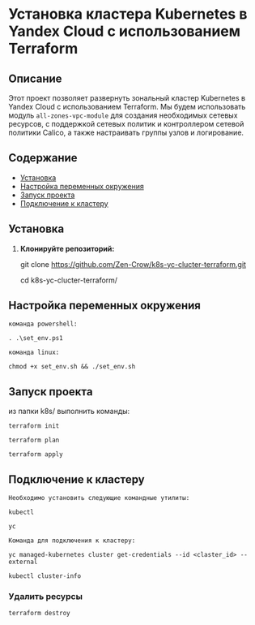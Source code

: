 # Установка кластера Kubernetes в Yandex Cloud с использованием Terraform

## Описание

Этот проект позволяет развернуть зональный кластер Kubernetes в Yandex Cloud с использованием Terraform. Мы будем использовать модуль `all-zones-vpc-module` для создания необходимых сетевых ресурсов, с поддержкой сетевых политик и контроллером сетевой политики Calico, а также настраивать группы узлов и логирование.

## Содержание

- [Установка](#установка)
- [Настройка переменных окружения](#настройка-переменных-окружения)
- [Запуск проекта](#запуск-проекта)
- [Подключение к кластеру](#подключение-к-кластеру)

## Установка

1. **Клонируйте репозиторий:**

   git clone https://github.com/Zen-Crow/k8s-yc-clucter-terraform.git

   cd k8s-yc-clucter-terraform/

## Настройка переменных окружения

    команда powershell:

    . .\set_env.ps1

    команда linux:
    
    chmod +x set_env.sh && ./set_env.sh

## Запуск проекта 

из папки k8s/ выполнить команды:

    terraform init

    terraform plan

    terraform apply

## Подключение к кластеру

    Необходимо установить следующие командные утилиты:

    kubectl 

    yc

    Команда для подключения к кластеру:

    yc managed-kubernetes cluster get-credentials --id <claster_id> --external

    kubectl cluster-info

### Удалить ресурсы

    terraform destroy